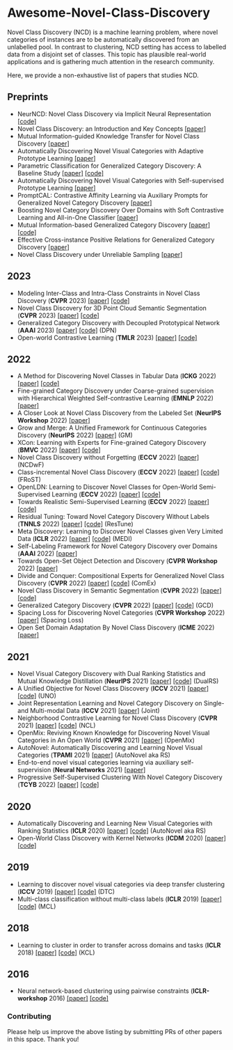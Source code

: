# Awesome-Novel-Class-Discovery 

Novel Class Discovery (NCD) is a machine learning problem, where novel categories of instances are to be automatically discovered from an unlabelled pool. In contrast to clustering, NCD setting has access to labelled data from a disjoint set of classes. This topic has plausible real-world applications and is gathering much attention in the research community.  

Here, we provide a non-exhaustive list of papers that studies NCD. 


## Preprints
- NeurNCD: Novel Class Discovery via Implicit Neural Representation [[code]](https://github.com/jmwang0117/NeurNCD)
- Novel Class Discovery: an Introduction and Key Concepts [[paper]](https://www.researchgate.net/publication/368753429_Novel_Class_Discovery_an_Introduction_and_Key_Concepts)
- Mutual Information-guided Knowledge Transfer for Novel Class Discovery [[paper]](https://arxiv.org/abs/2206.12063)
- Automatically Discovering Novel Visual Categories with Adaptive Prototype Learning [[paper]](https://arxiv.org/abs/2208.00979)
- Parametric Classification for Generalized Category Discovery: A Baseline Study [[paper]](https://arxiv.org/abs/2211.11727) [[code]](https://github.com/CVMI-Lab/SimGCD)
- Automatically Discovering Novel Visual Categories with Self-supervised Prototype Learning [[paper]](https://arxiv.org/abs/2208.00979)
- PromptCAL: Contrastive Affinity Learning via Auxiliary Prompts for Generalized Novel Category Discovery [[paper]](https://arxiv.org/abs/2212.05590)
- Boosting Novel Category Discovery Over Domains with Soft Contrastive Learning and All-in-One Classifier [[paper]](https://arxiv.org/abs/2211.11262v2)
- Mutual Information-based Generalized Category Discovery [[paper]](https://arxiv.org/abs/2212.00334) [[code]](https://github.com/fchiaroni/Mutual-Information-Based-GCD)
- Effective Cross-instance Positive Relations for Generalized Category Discovery [[paper]](https://openreview.net/forum?id=hag85Gdq_RA)
- Novel Class Discovery under Unreliable Sampling [[paper]](https://openreview.net/forum?id=uJzSlJruEjk)


## 2023
- Modeling Inter-Class and Intra-Class Constraints in Novel Class Discovery (**CVPR** 2023) [[paper]](https://arxiv.org/abs/2210.03591) [[code]](https://github.com/FanZhichen/NCD-IIC)
- Novel Class Discovery for 3D Point Cloud Semantic Segmentation (**CVPR** 2023) [[paper]](https://arxiv.org/abs/2303.11610) [[code]](https://github.com/LuigiRiz/NOPS)
- Generalized Category Discovery with Decoupled Prototypical Network (**AAAI** 2023) [[paper]](https://arxiv.org/abs/2211.15115) [[code]](https://github.com/Lackel/DPN) (DPN)
- Open-world Contrastive Learning (**TMLR** 2023) [[paper]](https://arxiv.org/abs/2208.02764) [[code]](https://github.com/deeplearning-wisc/opencon/)


## 2022
- A Method for Discovering Novel Classes in Tabular Data (**ICKG** 2022) [[paper]](https://www.researchgate.net/publication/368313618_A_Method_for_Discovering_Novel_Classes_in_Tabular_Data) [[code]](https://github.com/ColinTr/TabularNCD)
- Fine-grained Category Discovery under Coarse-grained supervision with Hierarchical Weighted Self-contrastive Learning (**EMNLP** 2022) [[paper]](https://arxiv.org/abs/2210.07733)
- A Closer Look at Novel Class Discovery from the Labeled Set (**NeurIPS Workshop** 2022) [[paper]](https://arxiv.org/abs/2209.09120)
- Grow and Merge: A Unified Framework for Continuous Categories Discovery (**NeurIPS** 2022) [[paper]](https://arxiv.org/abs/2210.04174) (GM)
- XCon: Learning with Experts for Fine-grained Category Discovery (**BMVC** 2022) [[paper]](https://arxiv.org/abs/2208.01898) [[code]](https://github.com/YiXXin/XCon)
- Novel Class Discovery without Forgetting (**ECCV** 2022) [[paper]](https://arxiv.org/abs/2207.10659) (NCDwF)
- Class-incremental Novel Class Discovery (**ECCV** 2022) [[paper]](https://arxiv.org/abs/2207.08605) [[code]](https://github.com/OatmealLiu/class-iNCD) (FRoST)
- OpenLDN: Learning to Discover Novel Classes for Open-World Semi-Supervised Learning (**ECCV** 2022) [[paper]](https://arxiv.org/abs/2207.02261) [[code]](https://github.com/nayeemrizve/OpenLDN)
- Towards Realistic Semi-Supervised Learning (**ECCV** 2022) [[paper]](https://arxiv.org/abs/2207.02269) [[code]](https://github.com/nayeemrizve/TRSSL)
- Residual Tuning: Toward Novel Category Discovery Without Labels (**TNNLS** 2022) [[paper]](https://ieeexplore.ieee.org/stamp/stamp.jsp?tp=&arnumber=9690577) [[code]](https://github.com/liuyudut/ResTune) (ResTune)
- Meta Discovery: Learning to Discover Novel Classes given Very Limited Data (**ICLR** 2022) [[paper]](https://openreview.net/forum?id=MEpKGLsY8f) [[code]](https://github.com/Haoang97/MEDI) (MEDI)
- Self-Labeling Framework for Novel Category Discovery over Domains (**AAAI** 2022) [[paper]](https://aaai-2022.virtualchair.net/poster_aaai1466)
- Towards Open-Set Object Detection and Discovery (**CVPR Workshop** 2022) [[paper]](https://arxiv.org/abs/2204.05604)
- Divide and Conquer: Compositional Experts for Generalized Novel Class Discovery (**CVPR** 2022) [[paper]](https://openaccess.thecvf.com/content/CVPR2022/papers/Yang_Divide_and_Conquer_Compositional_Experts_for_Generalized_Novel_Class_Discovery_CVPR_2022_paper.pdf) [[code]](https://github.com/muliyangm/ComEx) (ComEx)
- Novel Class Discovery in Semantic Segmentation (**CVPR** 2022) [[paper]](https://arxiv.org/abs/2112.01900) [[code]](https://github.com/HeliosZhao/NCDSS)
- Generalized Category Discovery (**CVPR** 2022) [[paper]](https://arxiv.org/abs/2201.02609) [[code]](https://github.com/sgvaze/generalized-category-discovery) (GCD)
- Spacing Loss for Discovering Novel Categories (**CVPR Workshop** 2022) [[paper]](https://arxiv.org/abs/2204.10595) (Spacing Loss)
- Open Set Domain Adaptation By Novel Class Discovery (**ICME** 2022) [[paper]](https://arxiv.org/abs/2203.03329)


## 2021
- Novel Visual Category Discovery with Dual Ranking Statistics and Mutual Knowledge Distillation (**NeurIPS** 2021) [[paper]](https://openreview.net/forum?id=xWq1MVj7YrE) [[code]](https://github.com/DTennant/dual-rank-ncd) (DualRS)
- A Unified Objective for Novel Class Discovery (**ICCV** 2021) [[paper]](https://openaccess.thecvf.com/content/ICCV2021/papers/Fini_A_Unified_Objective_for_Novel_Class_Discovery_ICCV_2021_paper.pdf) [[code]](https://github.com/DonkeyShot21/UNO) (UNO)
- Joint Representation Learning and Novel Category Discovery on Single- and Multi-modal Data (**ICCV** 2021) [[paper]](https://openaccess.thecvf.com/content/ICCV2021/papers/Jia_Joint_Representation_Learning_and_Novel_Category_Discovery_on_Single-_and_ICCV_2021_paper.pdf) (Joint)
- Neighborhood Contrastive Learning for Novel Class Discovery (**CVPR** 2021) [[paper]](https://arxiv.org/abs/2106.10731) [[code]](https://github.com/zhunzhong07/NCL) (NCL)
- OpenMix: Reviving Known Knowledge for Discovering Novel Visual Categories in An Open World (**CVPR** 2021) [[paper]](https://openaccess.thecvf.com/content/CVPR2021/papers/Zhong_OpenMix_Reviving_Known_Knowledge_for_Discovering_Novel_Visual_Categories_in_CVPR_2021_paper.pdf) (OpenMix)
- AutoNovel: Automatically Discovering and Learning Novel Visual Categories (**TPAMI** 2021) [[paper]](https://arxiv.org/abs/2106.15252) (AutoNovel aka RS)
- End-to-end novel visual categories learning via auxiliary self-supervision (**Neural Networks** 2021) [[paper]](https://www.sciencedirect.com/science/article/pii/S0893608021000575) 
- Progressive Self-Supervised Clustering With Novel Category Discovery (**TCYB** 2022) [[paper]](https://ieeexplore.ieee.org/document/9409777) [[code]](https://github.com/jymesen-wang/2022-TCYB-PSSCNCD)



## 2020
- Automatically Discovering and Learning New Visual Categories with Ranking Statistics (**ICLR** 2020) [[paper]](https://openreview.net/forum?id=BJl2_nVFPB) [[code]](https://github.com/k-han/AutoNovel) (AutoNovel aka RS)
- Open-World Class Discovery with Kernel Networks (**ICDM** 2020) [[paper]](https://arxiv.org/abs/2012.06957) [[code]](https://github.com/neu-spiral/OpenWorldKNet)



## 2019
- Learning to discover novel visual categories via deep transfer clustering (**ICCV** 2019) [[paper]](https://arxiv.org/abs/1908.09884) [[code]](https://github.com/k-han/DTC) (DTC)
- Multi-class classification without multi-class labels (**ICLR** 2019) [[paper]](https://openreview.net/forum?id=SJzR2iRcK7) [[code]](https://github.com/GT-RIPL/L2C) (MCL)


## 2018

- Learning to cluster in order to transfer across domains and tasks (**ICLR** 2018) [[paper]](https://openreview.net/pdf?id=ByRWCqvT-) [[code]](https://github.com/GT-RIPL/L2C) (KCL)


## 2016

- Neural network-based clustering using pairwise constraints (**ICLR-workshop** 2016) [[paper]](https://arxiv.org/abs/1511.06321) [[code]](https://github.com/GT-RIPL/L2C)

<!-- <hr/> -->

### Contributing
Please help us improve the above listing by submitting PRs of other papers in this space. Thank you!
